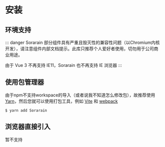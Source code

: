 # 安装



## 环境支持

::: danger
Sorarain 部分组件具有严重且毁灭性的兼容性问题（以Chromium内核开发），请注意组件内部文档提示。此库只推荐个人爱好者使用，切勿用于公司商业用途。

由于 Vue 3 不再支持 IE11，Sorarain  也不再支持 IE 浏览器
:::


## 使用包管理器

由于npm不支持workspace的导入（或者说我不知道怎么修改包），故推荐使用[Yarn](https://classic.yarnpkg.com/lang/en/)，然后您就可以使用打包工具，例如 [Vite](https://vitejs.dev/) 和 [webpack](https://webpack.js.org/)

<CodeGroup>
  <CodeGroupItem title="YARN" active>

```bash:no-line-numbers
$ yarn add Sorarain
```

  </CodeGroupItem>
</CodeGroup>



## 浏览器直接引入

暂不支持